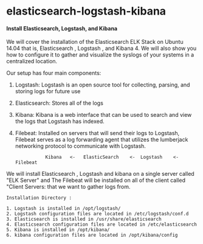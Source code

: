 # elasticsearch-logstash-kibana

#### Install Elasticsearch, Logstash, and Kibana

We will cover the installation of the Elasticsearch ELK Stack on Ubuntu 14.04 that is, Elasticsearch , Logstash , and Kibana 4. We will also show you how to configure it to gather and visualize the syslogs of your systems in a centralized location.

Our setup has four main components:
  
  1. Logstash: Logstash is an open source tool for collecting, parsing, and storing logs for future use
  2. Elasticsearch: Stores all of the logs
  3. Kibana: Kibana is a web interface that can be used to search and view the logs that Logstash has indexed.
  4. Filebeat: Installed on servers that will send their logs to Logstash, Filebeat serves as a log forwarding agent that utilizes the lumberjack networking protocol to communicate with Logstash.
  

                    Kibana   <-   ElasticSearch    <-  Logstash    <-   Filebeat
                    
  
We will install Elasticsearch , Logstash and kibana on a single server called "ELK Server" and The Filebeat will be installed on all of the client called "Client Servers: that we want to gather logs from.

    Installation Directory :
    
    1. Logstash is installed in /opt/logstash/
    2. Logstash configuration files are located in /etc/logstash/conf.d
    3. Elasticsearch is installed in /usr/share/elasticsearch
    4. Elasticsearch configuration files are located in /etc/elasticsearch
    5. Kibana is installed in /opt/kibana/
    6. kibana configuration files are located in /opt/kibana/config
    
